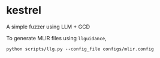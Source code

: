 # kestrel
A simple fuzzer using LLM + GCD

To generate MLIR files using `llguidance`,

```
python scripts/llg.py --config_file configs/mlir.config
```


